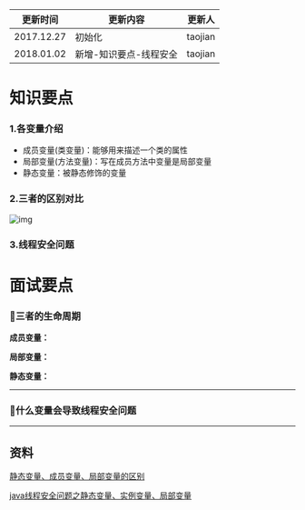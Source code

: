 | 更新时间       | 更新内容         | 更新人     |
| ---------- | ------------ | ------- |
| 2017.12.27 | 初始化          | taojian |
| 2018.01.02 | 新增-知识要点-线程安全 | taojian |



# 知识要点

### 1.各变量介绍

- 成员变量(类变量)：能够用来描述一个类的属性
- 局部变量(方法变量)：写在成员方法中变量是局部变量
- 静态变量：被静态修饰的变量



### 2.三者的区别对比

![img](http://7xkmea.com1.z0.glb.clouddn.com/githubio/clipboard.png)

### 3.线程安全问题





# 面试要点

### 📘三者的生命周期

**成员变量：**

**局部变量：**

**静态变量：**

------



### 📘什么变量会导致线程安全问题





------



## 资料

[静态变量、成员变量、局部变量的区别](http://www.cnblogs.com/orezero/p/5936892.html)

[java线程安全问题之静态变量、实例变量、局部变量](http://blog.csdn.net/aaa1117a8w5s6d/article/details/8295527)